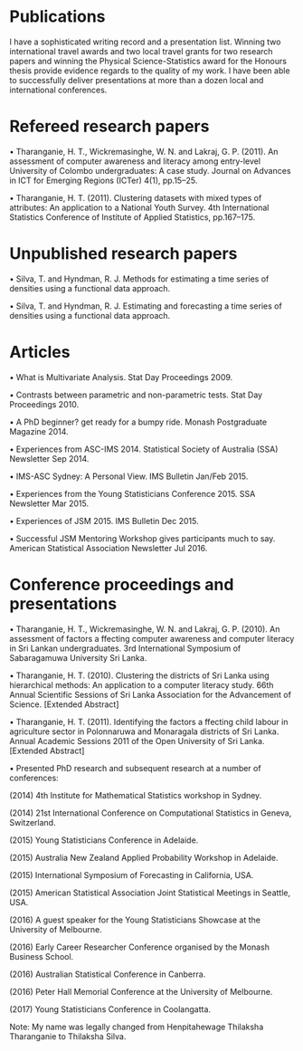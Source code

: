 # Publications

I have a sophisticated writing record and a presentation list. Winning two international travel awards and two local travel grants for two research papers and winning the Physical Science-Statistics award for the Honours thesis provide evidence regards to the quality of my work. I have been able to successfully deliver presentations at more than a dozen local and international conferences. 


# Refereed research papers

• Tharanganie, H. T., Wickremasinghe, W. N. and Lakraj, G. P. (2011). An assessment of computer awareness and literacy among entry-level University of Colombo undergraduates: A case study. Journal on Advances in ICT for Emerging Regions (ICTer) 4(1), pp.15–25.

• Tharanganie, H. T. (2011). Clustering datasets with mixed types of attributes: An application to a National Youth Survey. 4th International Statistics Conference of Institute of Applied Statistics, pp.167–175.


# Unpublished research papers

• Silva, T. and Hyndman, R. J. Methods for estimating a time series of densities using a functional data approach.

• Silva, T. and Hyndman, R. J. Estimating and forecasting a time series of densities using a functional data approach.


# Articles

• What is Multivariate Analysis. Stat Day Proceedings 2009.

• Contrasts between parametric and non-parametric tests. Stat Day Proceedings 2010.

• A PhD beginner? get ready for a bumpy ride. Monash Postgraduate Magazine 2014.

• Experiences from ASC-IMS 2014. Statistical Society of Australia (SSA) Newsletter Sep 2014.

• IMS-ASC Sydney: A Personal View. IMS Bulletin Jan/Feb 2015.

• Experiences from the Young Statisticians Conference 2015. SSA Newsletter Mar 2015.

• Experiences of JSM 2015. IMS Bulletin Dec 2015.

• Successful JSM Mentoring Workshop gives participants much to say. American Statistical Association Newsletter Jul 2016.


# Conference proceedings and presentations

• Tharanganie, H. T., Wickremasinghe, W. N. and Lakraj, G. P. (2010). An assessment of factors
a ffecting computer awareness and computer literacy in Sri Lankan undergraduates. 3rd International Symposium of Sabaragamuwa University Sri Lanka.

• Tharanganie, H. T. (2010). Clustering the districts of Sri Lanka using hierarchical methods: An
application to a computer literacy study. 66th Annual Scientific Sessions of Sri Lanka Association for the Advancement of Science. [Extended Abstract]

• Tharanganie, H. T. (2011). Identifying the factors a ffecting child labour in agriculture sector
in Polonnaruwa and Monaragala districts of Sri Lanka. Annual Academic Sessions 2011 of the
Open University of Sri Lanka. [Extended Abstract]

• Presented PhD research and subsequent research at a number of conferences:

(2014) 4th Institute for Mathematical Statistics workshop in Sydney.

(2014) 21st International Conference on Computational Statistics in Geneva, Switzerland.

(2015) Young Statisticians Conference in Adelaide.

(2015) Australia New Zealand Applied Probability Workshop in Adelaide.

(2015) International Symposium of Forecasting in California, USA.

(2015) American Statistical Association Joint Statistical Meetings in Seattle, USA.

(2016) A guest speaker for the Young Statisticians Showcase at the University of Melbourne.

(2016) Early Career Researcher Conference organised by the Monash Business School.

(2016) Australian Statistical Conference in Canberra.

(2016) Peter Hall Memorial Conference at the University of Melbourne.

(2017) Young Statisticians Conference in Coolangatta.

Note: My name was legally changed from Henpitahewage Thilaksha Tharanganie to Thilaksha Silva.
